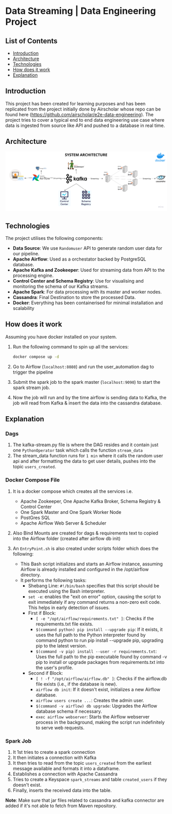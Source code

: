 # Data Streaming | Data Engineering Project

## List of Contents
- [Introduction](#introduction)
- [Architecture](#architecture)
- [Technologies](#technologies)
- [How does it work](#how-does-it-work)
- [Explanation](#explanation)

## Introduction

This project has been created for learning purposes and has been replicated from the project initially done by Airscholar whose repo can be found here (https://github.com/airscholar/e2e-data-engineering).
The project tries to cover a typical end to end data engineering use case where data is ingested from source like API and pushed to a database in real time.

## Architecture

![Architecture](https://github.com/pranav-2398/realtimedatastreaming/blob/main/Data%20engineering%20architecture.png)

## Technologies

The project utilises the following components:

- **Data Source**: We use `Randomuser` API to generate random user data for our pipeline.
- **Apache Airflow**: Used as a orchestator backed by PostgreSQL database.
- **Apache Kafka and Zookeeper**: Used for streaming data from API to the processing engine.
- **Control Center and Schema Registry**: Use for visualising and monitoring the schema of our Kafka streams.
- **Apache Spark**: For data processing with its master and worker nodes.
- **Cassandra**: Final Destination to store the processed Data.
- **Docker**: Everything has been containerised for minimal installation and scalability

## How does it work

Assuming you have docker installed on your system. 
1. Run the following command to spin up all the services:
     ```bash
     docker compose up -d
     ```

2. Go to Airflow (`localhost:8080`) and run the user_automation dag to trigger the pipeline

3. Submit the spark job to the spark master (`localhost:9090`) to start the spark stream job.

4. Now the job will run and by the time airflow is sending data to Kafka, the job will read from Kafka & insert the data into the cassandra database.

## Explanation 

### Dags

1. The kafka-stream.py file is where the DAG resides and it contain just one `PythonOperator` task which calls the function `stream_data`
2. The stream_data function runs for `1 min` where it calls the random user api and after formatting the data to get user details, pushes into the topic `users_created`.

### Docker Compose File

1. It is a docker compose which creates all the services i.e.
    - Apache Zookeeper, One Apache Kafka Broker, Schema Registry & Control Center
    - One Spark Master and One Spark Worker Node
    - PostGres SQL
    - Apache Airflow Web Server & Scheduler

2. Also Bind Mounts are created for dags & requirements text to copied into the Airflow folder (created after airflow db init)

3. An `EntryPoint.sh` is also created under scripts folder which does the following:
   - This Bash script initializes and starts an Airflow instance, assuming Airflow is already installed and configured in the /opt/airflow directory.
   - It performs the following tasks:
      - Shebang Line: `#!/bin/bash` specifies that this script should be executed using the Bash interpreter.
      - `set -e`: enables the "exit on error" option, causing the script to exit immediately if any command returns a non-zero exit code. This helps in early detection of issues.
      - First if Block:
        - `[ -e "/opt/airflow/requirements.txt" ]`: Checks if the requirements.txt file exists.
        - `$(command python) pip install --upgrade pip`: If it exists, it uses the full path to the Python interpreter found by command python to run pip install --upgrade pip, upgrading pip to the latest version.
        - `$(command -v pip) install --user -r requirements.txt`: Uses the full path to the pip executable found by command -v pip to install or upgrade packages from requirements.txt into the user's profile.
      - Second if Block:
        - `[ ! -f "/opt/airflow/airflow.db" ]`: Checks if the airflow.db file exists (i.e., if the database is new).
        - `airflow db init`: If it doesn't exist, initializes a new Airflow database.
        - `airflow users create ...`: Creates the admin user.
        - `$(command -v airflow) db upgrade`: Upgrades the Airflow database schema if necessary.
        - `exec airflow webserver`: Starts the Airflow webserver process in the background, making the script run indefinitely to serve web requests.

### Spark Job

1. It 1st tries to create a spark connection
2. It then initiates a connection with Kafka
3. It then tries to read from the topic `users_created` from the earliest message available and formats it into a dataframe.
4. Establishes a connection with Apache Cassandra
5. Tries to create a Keyspace `spark_streams` and table `created_users` if they doesn't exist.
6. Finally, inserts the received data into the table.

**Note**: Make sure that jar files related to cassandra and kafka connector are added if it's not able to fetch from Maven repository.   

